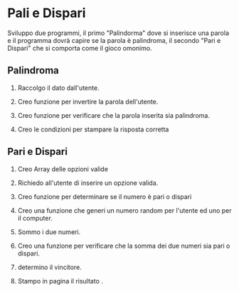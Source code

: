 Pali e Dispari
===
Sviluppo due programmi, il primo "Palindorma" dove si inserisce una parola e il programma dovrà capire se la parola è palindroma, il secondo "Pari e Dispari" che si comporta come il gioco omonimo.

## Palindroma

1. Raccolgo il dato dall'utente.

2. Creo funzione per invertire la parola dell'utente.

3. Creo funzione per verificare che la parola inserita sia palindroma.

4. Creo le condizioni per stampare la risposta corretta 

## Pari e Dispari

1. Creo Array delle opzioni valide

2. Richiedo all'utente di inserire un opzione valida.

3. Creo funzione per determinare se il numero è pari o dispari

4. Creo una funzione che generi un numero random per l'utente ed uno per il computer.

5. Sommo i due numeri.

6. Creo una funzione per verificare che la somma dei due numeri sia pari o dispari.

7. determino il vincitore. 

8. Stampo in pagina il risultato .
